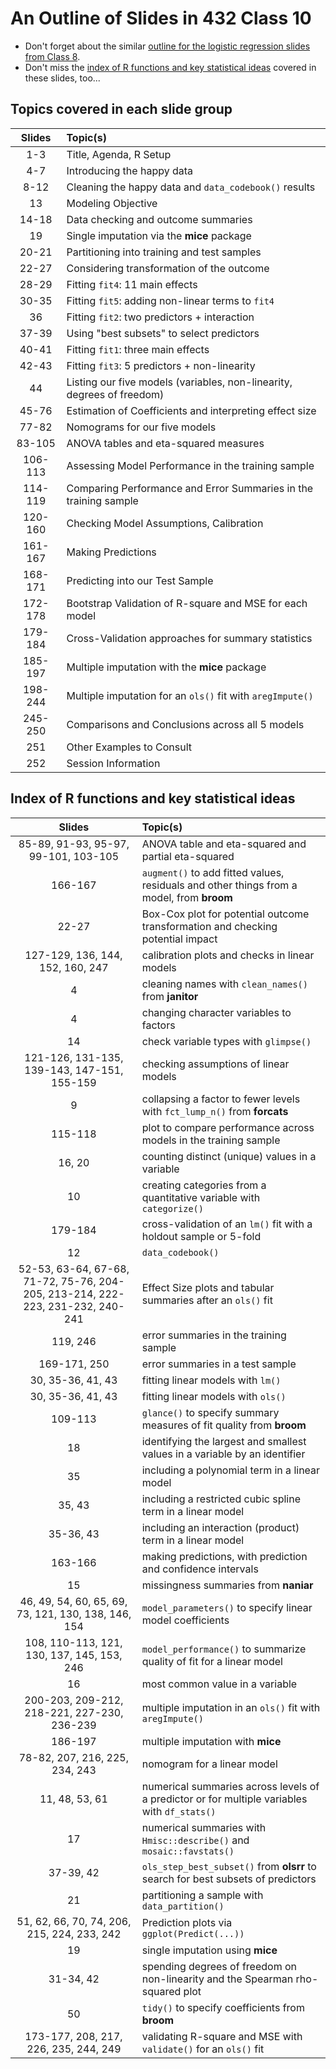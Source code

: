 # An Outline of Slides in 432 Class 10

- Don't forget about the similar [outline for the logistic regression slides from Class 8](https://github.com/THOMASELOVE/432-classes-2025/blob/main/class08/outline.md).
- Don't miss the [index of R functions and key statistical ideas](#index-of-r-functions-and-key-statistical-ideas) covered in these slides, too...

## Topics covered in each slide group

Slides | Topic(s)
:------: | :------------------------------------------------------------------------------
1-3 | Title, Agenda, R Setup
4-7 | Introducing the happy data
8-12 | Cleaning the happy data and `data_codebook()` results
13 | Modeling Objective
14-18 | Data checking and outcome summaries
19 | Single imputation via the **mice** package
20-21 | Partitioning into training and test samples
22-27 | Considering transformation of the outcome
28-29 | Fitting `fit4`: 11 main effects
30-35 | Fitting `fit5`: adding non-linear terms to `fit4`
36 | Fitting `fit2`: two predictors + interaction
37-39 | Using "best subsets" to select predictors
40-41 | Fitting `fit1`: three main effects
42-43 | Fitting `fit3`: 5 predictors + non-linearity
44 | Listing our five models (variables, non-linearity, degrees of freedom)
45-76 | Estimation of Coefficients and interpreting effect size
77-82 | Nomograms for our five models
83-105 | ANOVA tables and eta-squared measures
106-113 | Assessing Model Performance in the training sample
114-119 | Comparing Performance and Error Summaries in the training sample
120-160 | Checking Model Assumptions, Calibration
161-167 | Making Predictions
168-171 | Predicting into our Test Sample
172-178 | Bootstrap Validation of R-square and MSE for each model
179-184 | Cross-Validation approaches for summary statistics
185-197 | Multiple imputation with the **mice** package
198-244 | Multiple imputation for an `ols()` fit with `aregImpute()`
245-250 | Comparisons and Conclusions across all 5 models
251 | Other Examples to Consult
252 | Session Information

## Index of R functions and key statistical ideas

Slides | Topic(s)
:--------------: | :---------------------------------------------------------------------------------------------------
85-89, 91-93, 95-97, 99-101, 103-105 | ANOVA table and eta-squared and partial eta-squared
166-167 | `augment()` to add fitted values, residuals and other things from a model, from **broom**
22-27 | Box-Cox plot for potential outcome transformation and checking potential impact
127-129, 136, 144, 152, 160, 247 | calibration plots and checks in linear models
4 | cleaning names with `clean_names()` from **janitor**
4 | changing character variables to factors
14 | check variable types with `glimpse()`
121-126, 131-135, 139-143, 147-151, 155-159 | checking assumptions of linear models
9 | collapsing a factor to fewer levels with `fct_lump_n()` from **forcats**
115-118 | plot to compare performance across models in the training sample
16, 20 | counting distinct (unique) values in a variable
10 | creating categories from a quantitative variable with `categorize()`
179-184 | cross-validation of an `lm()` fit with a holdout sample or 5-fold
12 | `data_codebook()`
52-53, 63-64, 67-68, 71-72, 75-76, 204-205, 213-214, 222-223, 231-232, 240-241  | Effect Size plots and tabular summaries after an `ols()` fit
119, 246 | error summaries in the training sample
169-171, 250 | error summaries in a test sample
30, 35-36, 41, 43 | fitting linear models with `lm()`
30, 35-36, 41, 43 | fitting linear models with `ols()`
109-113 | `glance()` to specify summary measures of fit quality from **broom**
18 | identifying the largest and smallest values in a variable by an identifier
35 | including a polynomial term in a linear model
35, 43 | including a restricted cubic spline term in a linear model
35-36, 43 | including an interaction (product) term in a linear model
163-166 | making predictions, with prediction and confidence intervals
15 | missingness summaries from **naniar**
46, 49, 54, 60, 65, 69, 73, 121, 130, 138, 146, 154 | `model_parameters()` to specify linear model coefficients
108, 110-113, 121, 130, 137, 145, 153, 246 | `model_performance()` to summarize quality of fit for a linear model
16 | most common value in a variable
200-203, 209-212, 218-221, 227-230, 236-239  | multiple imputation in an `ols()` fit with `aregImpute()`
186-197 | multiple imputation with **mice**
78-82, 207, 216, 225, 234, 243 | nomogram for a linear model
11, 48, 53, 61 | numerical summaries across levels of a predictor or for multiple variables with `df_stats()`
17 | numerical summaries with `Hmisc::describe()` and `mosaic::favstats()`
37-39, 42 | `ols_step_best_subset()` from **olsrr** to search for best subsets of predictors
21 | partitioning a sample with `data_partition()`
51, 62, 66, 70, 74, 206, 215, 224, 233, 242 | Prediction plots via `ggplot(Predict(...))`
19 | single imputation using **mice**
31-34, 42 | spending degrees of freedom on non-linearity and the Spearman rho-squared plot
50 | `tidy()` to specify coefficients from **broom**
173-177, 208, 217, 226, 235, 244, 249 | validating R-square and MSE with `validate()` for an `ols()` fit
